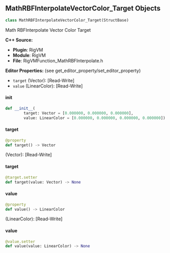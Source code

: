 ## MathRBFInterpolateVectorColor_Target Objects

```python
class MathRBFInterpolateVectorColor_Target(StructBase)
```

Math RBFInterpolate Vector Color Target

**C++ Source:**

- **Plugin**: RigVM
- **Module**: RigVM
- **File**: RigVMFunction_MathRBFInterpolate.h

**Editor Properties:** (see get_editor_property/set_editor_property)

- ``target`` (Vector):  [Read-Write]
- ``value`` (LinearColor):  [Read-Write]

<a id="unreal.MathRBFInterpolateVectorColor_Target.__init__"></a>

#### __init__

```python
def __init__(
        target: Vector = [0.000000, 0.000000, 0.000000],
        value: LinearColor = [0.000000, 0.000000, 0.000000, 0.000000]) -> None
```

<a id="unreal.MathRBFInterpolateVectorColor_Target.target"></a>

#### target

```python
@property
def target() -> Vector
```

(Vector):  [Read-Write]

<a id="unreal.MathRBFInterpolateVectorColor_Target.target"></a>

#### target

```python
@target.setter
def target(value: Vector) -> None
```

<a id="unreal.MathRBFInterpolateVectorColor_Target.value"></a>

#### value

```python
@property
def value() -> LinearColor
```

(LinearColor):  [Read-Write]

<a id="unreal.MathRBFInterpolateVectorColor_Target.value"></a>

#### value

```python
@value.setter
def value(value: LinearColor) -> None
```

<a id="unreal.RigVMFunction_MathRBFInterpolateVectorColor"></a>